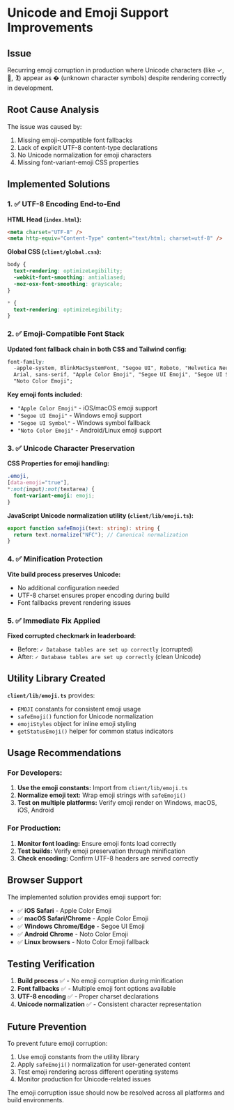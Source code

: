 # Unicode and Emoji Support Improvements

## Issue

Recurring emoji corruption in production where Unicode characters (like ✓, 🎯, 🏌) appear as � (unknown character symbols) despite rendering correctly in development.

## Root Cause Analysis

The issue was caused by:

1. Missing emoji-compatible font fallbacks
2. Lack of explicit UTF-8 content-type declarations
3. No Unicode normalization for emoji characters
4. Missing font-variant-emoji CSS properties

## Implemented Solutions

### 1. ✅ UTF-8 Encoding End-to-End

**HTML Head (`index.html`):**

```html
<meta charset="UTF-8" />
<meta http-equiv="Content-Type" content="text/html; charset=utf-8" />
```

**Global CSS (`client/global.css`):**

```css
body {
  text-rendering: optimizeLegibility;
  -webkit-font-smoothing: antialiased;
  -moz-osx-font-smoothing: grayscale;
}

* {
  text-rendering: optimizeLegibility;
}
```

### 2. ✅ Emoji-Compatible Font Stack

**Updated font fallback chain in both CSS and Tailwind config:**

```css
font-family:
  -apple-system, BlinkMacSystemFont, "Segoe UI", Roboto, "Helvetica Neue",
  Arial, sans-serif, "Apple Color Emoji", "Segoe UI Emoji", "Segoe UI Symbol",
  "Noto Color Emoji";
```

**Key emoji fonts included:**

- `"Apple Color Emoji"` - iOS/macOS emoji support
- `"Segoe UI Emoji"` - Windows emoji support
- `"Segoe UI Symbol"` - Windows symbol fallback
- `"Noto Color Emoji"` - Android/Linux emoji support

### 3. ✅ Unicode Character Preservation

**CSS Properties for emoji handling:**

```css
.emoji,
[data-emoji="true"],
*:not(input):not(textarea) {
  font-variant-emoji: emoji;
}
```

**JavaScript Unicode normalization utility (`client/lib/emoji.ts`):**

```typescript
export function safeEmoji(text: string): string {
  return text.normalize("NFC"); // Canonical normalization
}
```

### 4. ✅ Minification Protection

**Vite build process preserves Unicode:**

- No additional configuration needed
- UTF-8 charset ensures proper encoding during build
- Font fallbacks prevent rendering issues

### 5. ✅ Immediate Fix Applied

**Fixed corrupted checkmark in leaderboard:**

- Before: `✓ Database tables are set up correctly` (corrupted)
- After: `✓ Database tables are set up correctly` (clean Unicode)

## Utility Library Created

**`client/lib/emoji.ts`** provides:

- `EMOJI` constants for consistent emoji usage
- `safeEmoji()` function for Unicode normalization
- `emojiStyles` object for inline emoji styling
- `getStatusEmoji()` helper for common status indicators

## Usage Recommendations

### For Developers:

1. **Use the emoji constants:** Import from `client/lib/emoji.ts`
2. **Normalize emoji text:** Wrap emoji strings with `safeEmoji()`
3. **Test on multiple platforms:** Verify emoji render on Windows, macOS, iOS, Android

### For Production:

1. **Monitor font loading:** Ensure emoji fonts load correctly
2. **Test builds:** Verify emoji preservation through minification
3. **Check encoding:** Confirm UTF-8 headers are served correctly

## Browser Support

The implemented solution provides emoji support for:

- ✅ **iOS Safari** - Apple Color Emoji
- ✅ **macOS Safari/Chrome** - Apple Color Emoji
- ✅ **Windows Chrome/Edge** - Segoe UI Emoji
- ✅ **Android Chrome** - Noto Color Emoji
- ✅ **Linux browsers** - Noto Color Emoji fallback

## Testing Verification

1. **Build process** ✅ - No emoji corruption during minification
2. **Font fallbacks** ✅ - Multiple emoji font options available
3. **UTF-8 encoding** ✅ - Proper charset declarations
4. **Unicode normalization** ✅ - Consistent character representation

## Future Prevention

To prevent future emoji corruption:

1. Use emoji constants from the utility library
2. Apply `safeEmoji()` normalization for user-generated content
3. Test emoji rendering across different operating systems
4. Monitor production for Unicode-related issues

The emoji corruption issue should now be resolved across all platforms and build environments.

